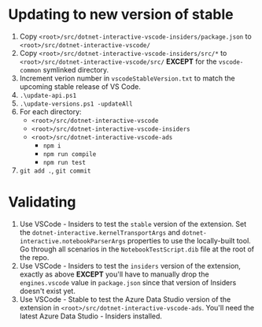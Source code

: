 Updating to new version of stable
=================================

1. Copy `<root>/src/dotnet-interactive-vscode-insiders/package.json` to `<root>/src/dotnet-interactive-vscode/`
2. Copy `<root>/src/dotnet-interactive-vscode-insiders/src/*` to `<root>/src/dotnet-interactive-vscode/src/` **EXCEPT** for the `vscode-common` symlinked directory.
3. Increment verion number in `vscodeStableVersion.txt` to match the upcoming stable release of VS Code.
4. `.\update-api.ps1`
5. `.\update-versions.ps1 -updateAll`
6. For each directory:
   - `<root>/src/dotnet-interactive-vscode`
   - `<root>/src/dotnet-interactive-vscode-insiders`
   - `<root>/src/dotnet-interactive-vscode-ads`
     - `npm i`
     - `npm run compile`
     - `npm run test`
7. `git add .`, `git commit`

Validating
==========

1. Use VSCode - Insiders to test the `stable` version of the extension.  Set the `dotnet-interactive.kernelTransportArgs`
and `dotnet-interactive.notebookParserArgs` properties to use the locally-built tool.  Go through all scenarios in the
`NotebookTestScript.dib` file at the root of the repo.
2. Use VSCode - Insiders to test the `insiders` version of the extension, exactly as above **EXCEPT** you'll have to
manually drop the `engines.vscode` value in `package.json` since that version of Insiders doesn't exist yet.
3. Use VSCode - Stable to test the Azure Data Studio version of the extension in `<root>/src/dotnet-interactive-vscode-ads`.  You'll need the latest Azure Data Studio - Insiders installed.
